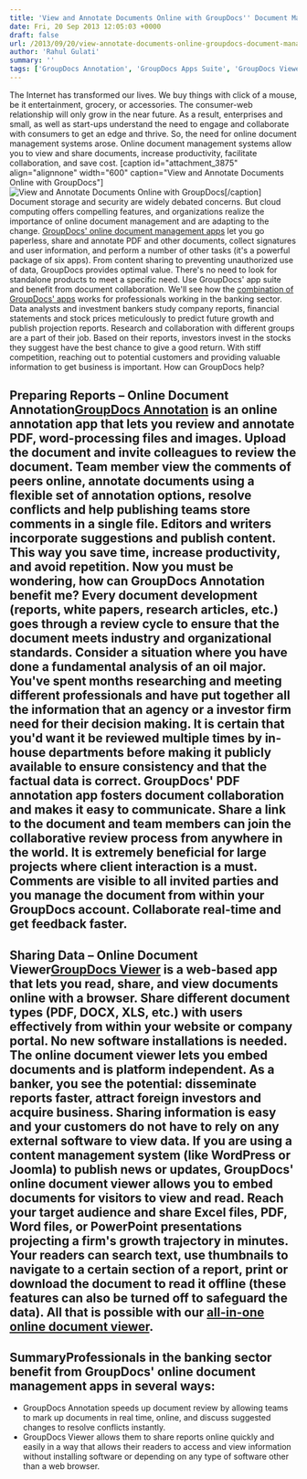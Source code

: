 ```yaml
---
title: 'View and Annotate Documents Online with GroupDocs'' Document Management Apps'
date: Fri, 20 Sep 2013 12:05:03 +0000
draft: false
url: /2013/09/20/view-annotate-documents-online-groupdocs-document-management-apps/
author: 'Rahul Gulati'
summary: ''
tags: ['GroupDocs Annotation', 'GroupDocs Apps Suite', 'GroupDocs Viewer', 'zArchive']
---
```


The Internet has transformed our lives. We buy things with click of a mouse, be it entertainment, grocery, or accessories. The consumer-web relationship will only grow in the near future. As a result, enterprises and small, as well as start-ups understand the need to engage and collaborate with consumers to get an edge and thrive. So, the need for online document management systems arose. Online document management systems allow you to view and share documents, increase productivity, facilitate collaboration, and save cost. \[caption id="attachment\_3875" align="alignnone" width="600" caption="View and Annotate Documents Online with GroupDocs"\]![View and Annotate Documents Online with GroupDocs](https://blog.groupdocs.com/wp-content/uploads/sites/4/2013/09/GD_Blog_ViewAndAnnotate.png "View and Annotate Documents Online with GroupDocs")\[/caption\] Document storage and security are widely debated concerns. But cloud computing offers compelling features, and organizations realize the importance of online document management and are adapting to the change. [GroupDocs' online document management apps](http://groupdocs.com/) let you go paperless, share and annotate PDF and other documents, collect signatures and user information, and perform a number of other tasks (it's a powerful package of six apps). From content sharing to preventing unauthorized use of data, GroupDocs provides optimal value. There's no need to look for standalone products to meet a specific need. Use GroupDocs' app suite and benefit from document collaboration. We'll see how the [combination of GroupDocs' apps](https://blog.groupdocs.com/manage-your-documents-efficiently-with-groupdocs-document-management-apps-suite) works for professionals working in the banking sector. Data analysts and investment bankers study company reports, financial statements and stock prices meticulously to predict future growth and publish projection reports. Research and collaboration with different groups are a part of their job. Based on their reports, investors invest in the stocks they suggest have the best chance to give a good return. With stiff competition, reaching out to potential customers and providing valuable information to get business is important. How can GroupDocs help?

## Preparing Reports – Online Document Annotation[GroupDocs Annotation](http://groupdocs.com/apps/annotation) is an online annotation app that lets you review and annotate PDF, word-processing files and images. Upload the document and invite colleagues to review the document. Team member view the comments of peers online, annotate documents using a flexible set of annotation options, resolve conflicts and help publishing teams store comments in a single file. Editors and writers incorporate suggestions and publish content. This way you save time, increase productivity, and avoid repetition. Now you must be wondering, how can GroupDocs Annotation benefit me? Every document development (reports, white papers, research articles, etc.) goes through a review cycle to ensure that the document meets industry and organizational standards. Consider a situation where you have done a fundamental analysis of an oil major. You've spent months researching and meeting different professionals and have put together all the information that an agency or a investor firm need for their decision making. It is certain that you'd want it be reviewed multiple times by in-house departments before making it publicly available to ensure consistency and that the factual data is correct. GroupDocs' PDF annotation app fosters document collaboration and makes it easy to communicate. Share a link to the document and team members can join the collaborative review process from anywhere in the world. It is extremely beneficial for large projects where client interaction is a must. Comments are visible to all invited parties and you manage the document from within your GroupDocs account. Collaborate real-time and get feedback faster.

## Sharing Data – Online Document Viewer[GroupDocs Viewer](http://groupdocs.com/apps/viewer) is a web-based app that lets you read, share, and view documents online with a browser. Share different document types (PDF, DOCX, XLS, etc.) with users effectively from within your website or company portal. No new software installations is needed. The online document viewer lets you embed documents and is platform independent. As a banker, you see the potential: disseminate reports faster, attract foreign investors and acquire business. Sharing information is easy and your customers do not have to rely on any external software to view data. If you are using a content management system (like WordPress or Joomla) to publish news or updates, GroupDocs' online document viewer allows you to embed documents for visitors to view and read. Reach your target audience and share Excel files, PDF, Word files, or PowerPoint presentations projecting a firm's growth trajectory in minutes. Your readers can search text, use thumbnails to navigate to a certain section of a report, print or download the document to read it offline (these features can also be turned off to safeguard the data). All that is possible with our [all-in-one online document viewer](http://groupdocs.com/apps/viewer/features).

## SummaryProfessionals in the banking sector benefit from GroupDocs' online document management apps in several ways:

*   GroupDocs Annotation speeds up document review by allowing teams to mark up documents in real time, online, and discuss suggested changes to resolve conflicts instantly.
*   GroupDocs Viewer allows them to share reports online quickly and easily in a way that allows their readers to access and view information without installing software or depending on any type of software other than a web browser.




